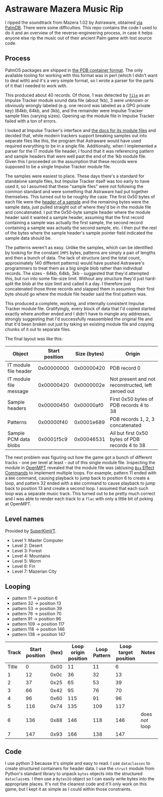 # Astraware Mazera Music Rip

I ripped the soundtrack from Mazera 1.02 by Astraware, obtained [via
PalmDB](https://palmdb.net/app/astraware-mazera). There were some
difficulties. This repo contains the code I used to do it and an
overview of the reverse-engineering process, in case it helps anyone
else rip the music out of their ancient Palm game with lost source
code.

## Process

PalmOS packages are shipped in [the PDB container
format](https://en.wikipedia.org/wiki/PDB_(Palm_OS)). The only
available tooling for working with this format was in perl (which I
didn't want to deal with) and it's a very simple format, so I wrote a
parser for the parts of it that I needed to work with.

This produced about 40 records. Of those, 1 was detected by
[`file`](https://en.wikipedia.org/wiki/File_(command)) as an Impulse
Tracker module sound data file (about 1kb), 3 were unknown or
obviously wrongly labeled (e.g. one record was labeled as a GPG
private key) (64kb, 64kb, and 3kb), and the remainder were Impulse
Tracker sample files (varying sizes). Opening up the module file in
Impulse Tracker failed with a ton of errors.

I looked at Impulse Tracker's interface and [the docs for its module
files](https://github.com/schismtracker/schismtracker/wiki/ITTECH.TXT)
and decided that, while modern trackers support breaking samples out
into separate files like this, the program that Astraware would have
used required everything to be in a single file. Additionally, when I
implemented a parser for the IT module file header, I found that it
was referencing pattern and sample headers that were well past the end
of the 1kb module file. Given this I proceeded on the assumption that
these records were supposed to be a single Impulse Tracker module file.

The samples were easiest to place. These days there's a standard for
standalone sample files, but Impulse Tracker itself was too early to
have used it, so I assumed that these "sample files" were not
following the common standard and were something that Astraware had
put together themselves. This turned out to be roughly the case: The
first 0x50 bytes of each file were the [header of a
sample](https://github.com/schismtracker/schismtracker/wiki/ITTECH.TXT#impulse-sample-format)
and the remaining bytes were the sample data, just pulled straight out
of where they'd be in the module file and concatenated. I put the
0x50-byte sample header where the module header said it wanted a
sample header, assuming that the first record containing a sample was
actually the first sample, the second record containing a sample was
actually the second sample, etc. I then put the rest of the bytes
where the sample header's sample pointer field indicated the sample
data should be.

The patterns weren't as easy. Unlike the samples, which can be
identified by looking for the constant `IMPS` bytes, patterns are
simply a pair of lengths and then a bunch of data. The lack of
structure (and the total count, approximately 140 different patterns)
would have pushed Astraware's programmers to treat them as a big
single blob rather than individual records. The sizes - 64kb, 64kb,
3kb - suggested that they'd attempted this, but run into some
file-size limit. Without any structure they'd just hard-split the blob
at the size limit and called it a day. I therefore just concatenated
those three records and slapped them in assuming their first byte
should go where the module file header said the first pattern was.

This produced a complete, working, and internally consistent Impulse
Tracker module file. Gratifyingly, every block of data that I'd copied
started exactly where another ended and I didn't have to mangle any
addresses, strongly suggesting that I'd successfully reassembled the
original file and that it'd been broken out just by taking an existing
module file and copying chunks of it out to separate files.

The final layout was like this:

| Object                 | Start position | Size (bytes) | Origin                                             |
|------------------------|----------------|--------------|----------------------------------------------------|
| IT module file header  | 0x00000000     | 0x00000420   | PDB record 0                                       |
| IT module file message | 0x00000420     | 0x0000002e   | Not present and not reconstructed, left zeroed out |
| Sample headers         | 0x00000450     | 0x00000af0   | First 0x50 bytes of PDB records 4 to 38            |
| Patterns               | 0x00000f40     | 0x0001e689   | PDB records 1, 2, 3 concatenated                   |
| Sample PCM data blobs  | 0x0001f5c9     | 0x00046531   | All but first 0x50 bytes of PDB records 4 to 38    |

The next problem was figuring out how the game got a bunch of
different tracks - one per level at least - out of this single module
file. Inspecting the module in [OpenMPT](https://openmpt.org/)
revealed that the module file was (ab)using [`Bxx` Effect
Commands](https://wiki.openmpt.org/Manual:_Effect_Reference#Effect_Column_4)
to implement multiple loops. For example, pattern 11 ended with a
`B06` command, causing playback to jump back to position 6 to create a
loop, and pattern 32 ended with a `B0d` command to cause playback to
jump back to position 13 and create a second loop. I assumed that each
such loop was a separate music track. This turned out to be pretty
much correct and I was able to render each track to a `flac` with only
a little bit of poking at OpenMPT.

## Level names

Provided by [SuperKimVT](https://www.twitch.tv/superkimvt).

- Level 1: Master Computer
- Level 2: Desert
- Level 3: Forest
- Level 4: Mountains
- Level 5: Worm
- Level 6: Fin
- Level 7: Mazerian City

## Looping

- pattern 11 -> position 6
- pattern 32 -> position 13
- pattern 53 -> position 39
- pattern 76 -> position 70
- pattern 91 -> position 96
- pattern 109 -> position 117
- pattern 118 -> position 146
- pattern 138 -> position 147

| Track | Start position | (hex) | Loop origin position | Loop Pattern | Loop target position | Notes           |
|-------|----------------|-------|----------------------|--------------|----------------------|-----------------|
| Title | 0              | 0x00  | 11                   | 11           | 6                    |                 |
| 1     | 12             | 0x0c  | 36                   | 32           | 13                   |                 |
| 2     | 37             | 0x25  | 65                   | 53           | 39                   |                 |
| 3     | 66             | 0x42  | 95                   | 76           | 70                   |                 |
| 4     | 96             | 0x60  | 115                  | 91           | 96                   |                 |
| 5     | 116            | 0x74  | 135                  | 109          | 117                  |                 |
| 6     | 136            | 0x88  | 146                  | 118          | 146                  | does *not* loop |
| 7     | 147            | 0x93  | 166                  | 138          | 147                  |                 |

## Code

I use python 3 because it's simple and easy to read. I use
`dataclasses` to create structured containers for header data. I use
the `struct` module from Python's standard library to unpack `bytes`
objects into the structured `dataclass`es. I then use a `BytesIO`
object so I can easily write bytes into the appropriate places. It's
not the cleanest code and it'll only work on this game, but I kept it
as simple as I could within those constraints.
